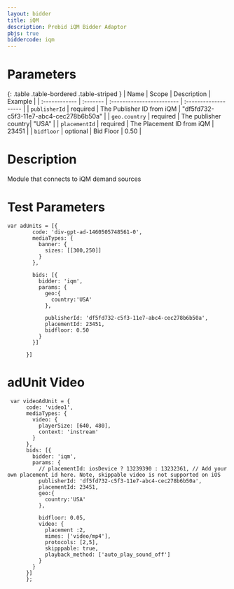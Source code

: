 ```yaml
---
layout: bidder
title: iQM
description: Prebid iQM Bidder Adaptor
pbjs: true
biddercode: iqm
---
```


# Parameters

{: .table .table-bordered .table-striped }
| Name          | Scope    | Description               | Example              |
| :------------ | :------- | :------------------------ | :------------------- |
| `publisherId` | required | The Publisher ID from iQM | "df5fd732-c5f3-11e7-abc4-cec278b6b50a" |
| `geo.country` | required | The publisher country| "USA" |
| `placementId` | required | The Placement ID from iQM | 23451                |
| `bidfloor`    | optional | Bid Floor                 | 0.50                 |

# Description

Module that connects to iQM demand sources

# Test Parameters
```
var adUnits = [{
        code: 'div-gpt-ad-1460505748561-0',
        mediaTypes: {
          banner: {
            sizes: [[300,250]]
          }
        },

        bids: [{
          bidder: 'iqm',
          params: {
            geo:{
              country:'USA'
            },

            publisherId: 'df5fd732-c5f3-11e7-abc4-cec278b6b50a',
            placementId: 23451,
            bidfloor: 0.50
          }
        }]

      }]

```

# adUnit Video

```
 var videoAdUnit = {
      code: 'video1',
      mediaTypes: {
        video: {
          playerSize: [640, 480],
          context: 'instream'
        }
      },
      bids: [{
        bidder: 'iqm',
        params: {
          // placementId: iosDevice ? 13239390 : 13232361, // Add your own placement id here. Note, skippable video is not supported on iOS
          publisherId: 'df5fd732-c5f3-11e7-abc4-cec278b6b50a',
          placementId: 23451,
          geo:{
            country:'USA'
          },

          bidfloor: 0.05,
          video: {
            placement :2,
            mimes: ['video/mp4'],
            protocols: [2,5],
            skipppable: true,
            playback_method: ['auto_play_sound_off']
          }
        }
      }]
      };

```